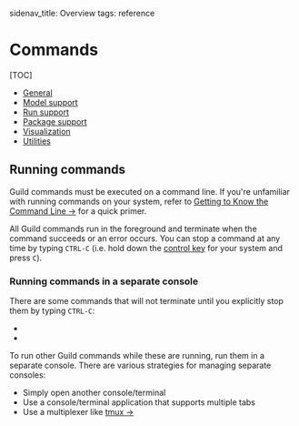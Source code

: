 sidenav_title: Overview
tags: reference

# Commands

[TOC]

- [General](category:/docs/commands/#general)
- [Model support](category:/docs/commands/#models)
- [Run support](category:/docs/commands/#runs)
- [Package support](category:/docs/commands/#packaging)
- [Visualization](category:/docs/commands/#visual)
- [Utilities](category:/docs/commands/#util)

## Running commands

Guild commands must be executed on a command line. If you're
unfamiliar with running commands on your system, refer to [Getting to
Know the Command Line
->](https://www.davidbaumgold.com/tutorials/command-line/) for a quick
primer.

All Guild commands run in the foreground and terminate when the
command succeeds or an error occurs. You can stop a command at any
time by typing `CTRL-C` (i.e. hold down the [control
key](term:control-key) for your system and press `C`).

### Running commands in a separate console

There are some commands that will not terminate until you explicitly
stop them by typing `CTRL-C`:

- [](cmd:view)
- [](cmd:tensorboard)

To run other Guild commands while these are running, run them in a
separate console. There are various strategies for managing separate
consoles:

- Simply open another console/terminal
- Use a console/terminal application that supports multiple tabs
- Use a multiplexer like [tmux ->](https://github.com/tmux/tmux/wiki)

